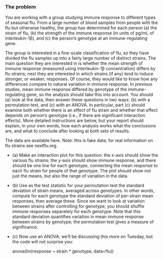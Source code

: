 ### The problem

You are working with a group studying immune response to different types of seasonal flu. From a large number of blood samples from people with the flu but otherwise healthy, the group has determined for each person (a) the strain of flu, (b) the strength of the immune response (in units of pg/mL of interleukin-1β), and (c) the person’s genotype at an immune-regulating gene.

The group is interested in a fine-scale classification of flu, so they have divided the flu samples up into a fairly large number of distinct strains. The main question they are interested in is whether the mean strength of immune response (measured using interleukin-1β concentration) differs by flu strains; next they are interested in which strains (if any) tend to induce stronger, or weaker, responses. Of course, they would like to know how any differences compare to natural variation in immune response. In previous studies, mean immune response differed by genotype of the immune-regulating gene, so the analysis should take this into account. You should (a) look at the data, then answer these questions in two ways: (b) with a permutation test, and (c) with an ANOVA. In particular, part (c) should examine both whether there is an effect of flu strain and whether that effect depends on person’s genotype (i.e., if there are significant interaction effects). More detailed instructions are below, but your report should explain, in your own words, how each analysis works what the conclusions are, and what to conclude after looking at both sets of results.

The data are available here. Note: this is fake data; for real information on flu strains see nextflu.org.

- (a) Make an interaction plot for this question: the x-axis should show the various flu strains; the y-axis should show immune response, and there should be one line for each genotype, connecting the mean response to each flu strain for people of that genotype. The plot should show not just the means, but also the range of variation in the data.

- (b) Use as the test statistic for your permutation test the standard deviation of strain means, averaged across genotypes. In other words, compute for each genotype the standard deviation of per-strain mean responses, then average these. Since we want to look at variation between strains after controlling for genotype, you should shuffle immune responses separately for each genotype. Note that this standard deviation quantifies variation in mean immune response between strains by genotype; the permutation test gives a measure of significance.

- (c) Now use an ANOVA; we’ll be discussing this more on Tuesday, but the code will not surprise you:

  anova(lm(response ~ strain * genotype, data=flu))
